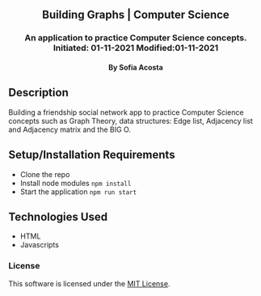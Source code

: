 <div align="center">

## Building Graphs | Computer Science

</div>

<h3 align="center">An application to practice Computer Science concepts. Initiated: 01-11-2021 Modified:01-11-2021</h3>
<h4 align="center"> By Sofia Acosta</h4>

## Description
Building a friendship social network app to practice Computer Science concepts such as Graph Theory, data structures: Edge list, Adjacency list and Adjacency matrix and the BIG O.

## Setup/Installation Requirements
- Clone the repo 
- Install node modules `npm install`
- Start the application `npm run start`

## Technologies Used

- HTML
- Javascripts

### License

This software is licensed under the [MIT License](https://choosealicense.com/licenses/mit/).
